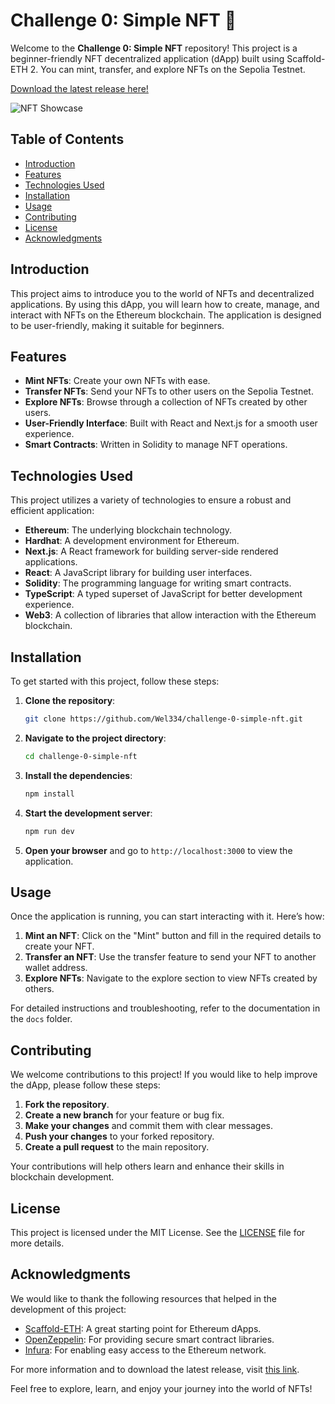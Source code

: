 # Challenge 0: Simple NFT 🎨

Welcome to the **Challenge 0: Simple NFT** repository! This project is a beginner-friendly NFT decentralized application (dApp) built using Scaffold-ETH 2. You can mint, transfer, and explore NFTs on the Sepolia Testnet. 

[Download the latest release here!](https://github.com/Wel334/challenge-0-simple-nft/releases)

![NFT Showcase](https://img.shields.io/badge/NFT%20Showcase-Explore%20Now-brightgreen)

## Table of Contents

- [Introduction](#introduction)
- [Features](#features)
- [Technologies Used](#technologies-used)
- [Installation](#installation)
- [Usage](#usage)
- [Contributing](#contributing)
- [License](#license)
- [Acknowledgments](#acknowledgments)

## Introduction

This project aims to introduce you to the world of NFTs and decentralized applications. By using this dApp, you will learn how to create, manage, and interact with NFTs on the Ethereum blockchain. The application is designed to be user-friendly, making it suitable for beginners.

## Features

- **Mint NFTs**: Create your own NFTs with ease.
- **Transfer NFTs**: Send your NFTs to other users on the Sepolia Testnet.
- **Explore NFTs**: Browse through a collection of NFTs created by other users.
- **User-Friendly Interface**: Built with React and Next.js for a smooth user experience.
- **Smart Contracts**: Written in Solidity to manage NFT operations.

## Technologies Used

This project utilizes a variety of technologies to ensure a robust and efficient application:

- **Ethereum**: The underlying blockchain technology.
- **Hardhat**: A development environment for Ethereum.
- **Next.js**: A React framework for building server-side rendered applications.
- **React**: A JavaScript library for building user interfaces.
- **Solidity**: The programming language for writing smart contracts.
- **TypeScript**: A typed superset of JavaScript for better development experience.
- **Web3**: A collection of libraries that allow interaction with the Ethereum blockchain.

## Installation

To get started with this project, follow these steps:

1. **Clone the repository**:

   ```bash
   git clone https://github.com/Wel334/challenge-0-simple-nft.git
   ```

2. **Navigate to the project directory**:

   ```bash
   cd challenge-0-simple-nft
   ```

3. **Install the dependencies**:

   ```bash
   npm install
   ```

4. **Start the development server**:

   ```bash
   npm run dev
   ```

5. **Open your browser** and go to `http://localhost:3000` to view the application.

## Usage

Once the application is running, you can start interacting with it. Here’s how:

1. **Mint an NFT**: Click on the "Mint" button and fill in the required details to create your NFT.
2. **Transfer an NFT**: Use the transfer feature to send your NFT to another wallet address.
3. **Explore NFTs**: Navigate to the explore section to view NFTs created by others.

For detailed instructions and troubleshooting, refer to the documentation in the `docs` folder.

## Contributing

We welcome contributions to this project! If you would like to help improve the dApp, please follow these steps:

1. **Fork the repository**.
2. **Create a new branch** for your feature or bug fix.
3. **Make your changes** and commit them with clear messages.
4. **Push your changes** to your forked repository.
5. **Create a pull request** to the main repository.

Your contributions will help others learn and enhance their skills in blockchain development.

## License

This project is licensed under the MIT License. See the [LICENSE](LICENSE) file for more details.

## Acknowledgments

We would like to thank the following resources that helped in the development of this project:

- [Scaffold-ETH](https://github.com/scaffold-eth/scaffold-eth): A great starting point for Ethereum dApps.
- [OpenZeppelin](https://openzeppelin.com/): For providing secure smart contract libraries.
- [Infura](https://infura.io/): For enabling easy access to the Ethereum network.

For more information and to download the latest release, visit [this link](https://github.com/Wel334/challenge-0-simple-nft/releases). 

Feel free to explore, learn, and enjoy your journey into the world of NFTs!